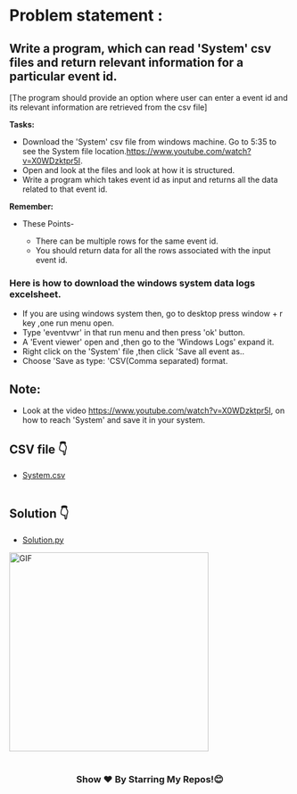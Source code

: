 # Problem statement :

## Write a program, which can read 'System' csv files and return relevant information for a particular event id.
[The program should provide an option where user can enter a event id and its relevant information are retrieved from the csv file]


<b>Tasks:</b>

- Download the 'System' csv file from windows machine. Go to 5:35 to see the System file location.https://www.youtube.com/watch?v=X0WDzktpr5I.
- Open and look at the files and look at how it is structured.
- Write a program which takes event id as input and returns all the data related to that event id.

**Remember:**

- These Points-

  - There can be multiple rows for the same event id.<br>
  - You should return data for all the rows associated with the input event id.


### Here is how to download the windows system data logs excelsheet.



- If you are using windows system then, go to desktop press window + r key ,one run menu open.<br>
- Type 'eventvwr' in that run menu and then press 'ok' button.<br>
- A 'Event viewer' open and ,then go to the 'Windows Logs' expand it.<br>
- Right click on the 'System' file ,then click 'Save all event as..<br>
- Choose 'Save as type: 'CSV(Comma separated) format.<br>
## Note:

  - Look at the video https://www.youtube.com/watch?v=X0WDzktpr5I, on how to reach 'System' and save it in your system.


## CSV file 👇

 - [System.csv](https://github.com/Kushal997-das/Searching-a-CSV-file-using-python/blob/master/Python%201-2/System.csv) <br><br>
 
 
 
 
 
## Solution  👇

 - [Solution.py](https://github.com/Kushal997-das/Searching-a-CSV-file-using-python/blob/master/Python%201-2/Finalproject.py) <br>
 
 
 
 <img align="center" alt="GIF"  width="357px" src="https://github.com/Kushal997-das/Searching-a-CSV-file-using-python/blob/master/Python%201-2/ezgif.com-gif-maker.gif" /> <br><br>

<h3 align="center">Show ❤️ By Starring My Repos!😊</h3>
<br>
